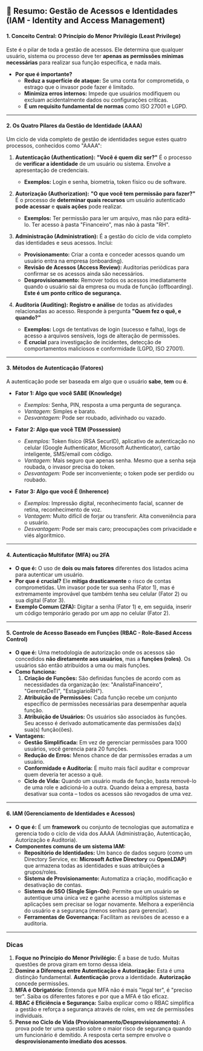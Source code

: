 ## 📘 Resumo: Gestão de Acessos e Identidades (IAM - Identity and Access Management)

#### **1. Conceito Central: O Princípio do Menor Privilégio (Least Privilege)**

Este é o pilar de toda a gestão de acessos. Ele determina que qualquer usuário, sistema ou processo deve ter **apenas as permissões mínimas necessárias** para realizar sua função específica, e nada mais.

*   **Por que é importante?**
    *   **Reduz a superfície de ataque:** Se uma conta for comprometida, o estrago que o invasor pode fazer é limitado.
    *   **Minimiza erros internos:** Impede que usuários modifiquem ou excluam acidentalmente dados ou configurações críticas.
    *   **É um requisito fundamental de normas** como ISO 27001 e LGPD.

---

#### **2. Os Quatro Pilares da Gestão de Identidade (AAAA)**

Um ciclo de vida completo de gestão de identidades segue estes quatro processos, conhecidos como "AAAA":

1.  **Autenticação (Authentication):** **"Você é quem diz ser?"** É o processo de **verificar a identidade** de um usuário ou sistema. Envolve a apresentação de credenciais.
    *   **Exemplos:** Login e senha, biometria, token físico ou de software.

2.  **Autorização (Authorization):** **"O que você tem permissão para fazer?"** É o processo de **determinar quais recursos** um usuário autenticado **pode acessar** e **quais ações** pode realizar.
    *   **Exemplos:** Ter permissão para ler um arquivo, mas não para editá-lo. Ter acesso à pasta "Financeiro", mas não à pasta "RH".

3.  **Administração (Administration):** É a gestão do ciclo de vida completo das identidades e seus acessos. Inclui:
    *   **Provisionamento:** Criar a conta e conceder acessos quando um usuário entra na empresa (onboarding).
    *   **Revisão de Acessos (Access Review):** Auditorias periódicas para confirmar se os acessos ainda são necessários.
    *   **Desprovisionamento:** Remover todos os acessos imediatamente quando o usuário sai da empresa ou muda de função (offboarding). **Este é um ponto crítico de segurança.**

4.  **Auditoria (Auditing):** **Registro e análise** de todas as atividades relacionadas ao acesso. Responde à pergunta **"Quem fez o quê, e quando?"**
    *   **Exemplos:** Logs de tentativas de login (sucesso e falha), logs de acesso a arquivos sensíveis, logs de alteração de permissões.
    *   **É crucial** para investigação de incidentes, detecção de comportamentos maliciosos e conformidade (LGPD, ISO 27001).

---

#### **3. Métodos de Autenticação (Fatores)**

A autenticação pode ser baseada em algo que o usuário **sabe**, **tem** ou **é**.

*   **Fator 1: Algo que você SABE (Knowledge)**
    *   *Exemplos:* Senha, PIN, resposta a uma pergunta de segurança.
    *   *Vantagem:* Simples e barato.
    *   *Desvantagem:* Pode ser roubado, adivinhado ou vazado.

*   **Fator 2: Algo que você TEM (Possession)**
    *   *Exemplos:* Token físico (RSA SecurID), aplicativo de autenticação no celular (Google Authenticator, Microsoft Authenticator), cartão inteligente, SMS/email com código.
    *   *Vantagem:* Mais seguro que apenas senha. Mesmo que a senha seja roubada, o invasor precisa do token.
    *   *Desvantagem:* Pode ser inconveniente; o token pode ser perdido ou roubado.

*   **Fator 3: Algo que você É (Inherence)**
    *   *Exemplos:* Impressão digital, reconhecimento facial, scanner de retina, reconhecimento de voz.
    *   *Vantagem:* Muito difícil de forjar ou transferir. Alta conveniência para o usuário.
    *   *Desvantagem:* Pode ser mais caro; preocupações com privacidade e viés algorítmico.

---

#### **4. Autenticação Multifator (MFA) ou 2FA**

*   **O que é:** O uso de **dois ou mais fatores** diferentes dos listados acima para autenticar um usuário.
*   **Por que é crucial?** Ele **mitiga drasticamente** o risco de contas comprometidas. Um invasor pode ter sua senha (Fator 1), mas é extremamente improvável que também tenha seu celular (Fator 2) ou sua digital (Fator 3).
*   **Exemplo Comum (2FA):** Digitar a senha (Fator 1) e, em seguida, inserir um código temporário gerado por um app no celular (Fator 2).

---

#### **5. Controle de Acesso Baseado em Funções (RBAC - Role-Based Access Control)**

*   **O que é:** Uma metodologia de autorização onde os acessos são concedidos **não diretamente aos usuários**, mas a **funções (roles)**. Os usuários são então atribuídos a uma ou mais funções.
*   **Como funciona:**
    1.  **Criação de Funções:** São definidas funções de acordo com as necessidades da organização (ex: "AnalistaFinanceiro", "GerenteDeTI", "EstagiarioRH").
    2.  **Atribuição de Permissões:** Cada função recebe um conjunto específico de permissões necessárias para desempenhar aquela função.
    3.  **Atribuição de Usuários:** Os usuários são associados às funções. Seu acesso é derivado automaticamente das permissões da(s) sua(s) função(ões).
*   **Vantagens:**
    *   **Gestão Simplificada:** Em vez de gerenciar permissões para 1000 usuários, você gerencia para 20 funções.
    *   **Redução de Erros:** Menos chance de dar permissões erradas a um usuário.
    *   **Conformidade e Auditoria:** É muito mais fácil auditar e comprovar quem deveria ter acesso a quê.
    *   **Ciclo de Vida:** Quando um usuário muda de função, basta removê-lo de uma role e adicioná-lo a outra. Quando deixa a empresa, basta desativar sua conta – todos os acessos são revogados de uma vez.

---

#### **6. IAM (Gerenciamento de Identidades e Acessos)**

*   **O que é:** É um **framework** ou conjunto de tecnologias que automatiza e gerencia todo o ciclo de vida dos AAAA (Administração, Autenticação, Autorização e Auditoria).
*   **Componentes comuns de um sistema IAM:**
    *   **Repositório de Identidades:** Um banco de dados seguro (como um Directory Service, ex: **Microsoft Active Directory** ou **OpenLDAP**) que armazena todas as identidades e suas atribuições a grupos/roles.
    *   **Sistema de Provisionamento:** Automatiza a criação, modificação e desativação de contas.
    *   **Sistema de SSO (Single Sign-On):** Permite que um usuário se autentique uma única vez e ganhe acesso a múltiplos sistemas e aplicações sem precisar se logar novamente. Melhora a experiência do usuário e a segurança (menos senhas para gerenciar).
    *   **Ferramentas de Governança:** Facilitam as revisões de acesso e a auditoria.

---

### **Dicas**

1.  **Foque no Princípio do Menor Privilégio:** É a base de tudo. Muitas questões de prova giram em torno dessa ideia.
2.  **Domine a Diferença entre Autenticação e Autorização:** Esta é uma distinção fundamental. **Autenticação** prova a identidade. **Autorização** concede permissões.
3.  **MFA é Obrigatório:** Entenda que MFA não é mais "legal ter", é "preciso ter". Saiba os diferentes fatores e por que a MFA é tão eficaz.
4.  **RBAC é Eficiência e Segurança:** Saiba explicar como o RBAC simplifica a gestão e reforça a segurança através de roles, em vez de permissões individuais.
5.  **Pense no Ciclo de Vida (Provisionamento/Desprovisionamento):** A prova pode ter uma questão sobre o maior risco de segurança quando um funcionário é demitido. A resposta certa sempre envolve o **desprovisionamento imediato dos acessos**.
